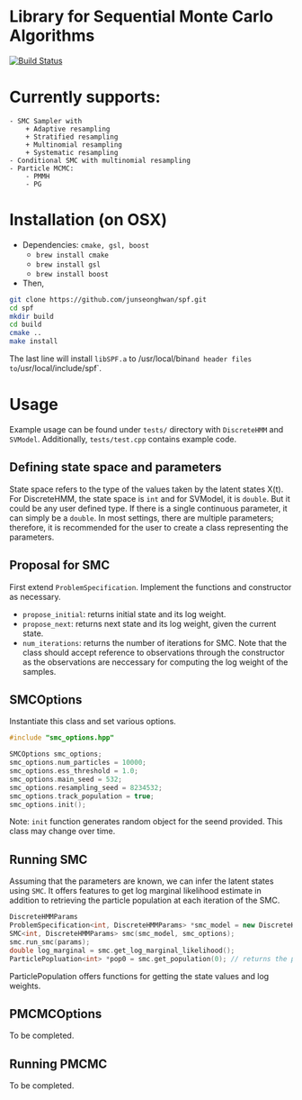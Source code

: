 # Library for Sequential Monte Carlo Algorithms

[![Build Status](https://travis-ci.org/junseonghwan/spf.svg?branch=master)](https://travis-ci.org/junseonghwan/spf)

# Currently supports:
    - SMC Sampler with
        + Adaptive resampling
        + Stratified resampling
        + Multinomial resampling
        + Systematic resampling
    - Conditional SMC with multinomial resampling
    - Particle MCMC:
        - PMMH
        - PG

# Installation (on OSX)
+ Dependencies: `cmake, gsl, boost`
    - `brew install cmake`
    - `brew install gsl`
    - `brew install boost`
+ Then,
```bash
git clone https://github.com/junseonghwan/spf.git
cd spf
mkdir build
cd build
cmake ..
make install
```
The last line will install `libSPF.a` to /usr/local/bin` and header files to `/usr/local/include/spf`.

# Usage
Example usage can be found under `tests/` directory with `DiscreteHMM` and `SVModel`. Additionally, `tests/test.cpp` contains example code.

## Defining state space and parameters
State space refers to the type of the values taken by the latent states X(t). For DiscreteHMM, the state space is `int` and for SVModel, it is `double`. But it could be any user defined type. If there is a single continuous parameter, it can simply be a `double`. In most settings, there are multiple parameters; therefore, it is recommended for the user to create a class representing the parameters. 

## Proposal for SMC
First extend `ProblemSpecification`. Implement the functions and constructor as necessary.
+ `propose_initial`: returns initial state and its log weight.
+ `propose_next`: returns next state and its log weight, given the current state.
+ `num_iterations`: returns the number of iterations for SMC.
Note that the class should accept reference to observations through the constructor as the observations are neccessary for computing the log weight of the samples. 

## SMCOptions
Instantiate this class and set various options.
```cpp
#include "smc_options.hpp"

SMCOptions smc_options;
smc_options.num_particles = 10000;
smc_options.ess_threshold = 1.0;
smc_options.main_seed = 532;
smc_options.resampling_seed = 8234532;
smc_options.track_population = true;
smc_options.init();
```
Note: `init` function generates random object for the seend provided. This class may change over time.

## Running SMC
Assuming that the parameters are known, we can infer the latent states using `SMC`. It offers features to get log marginal likelihood estimate in addition to retrieving the particle population at each iteration of the SMC.
```cpp
DiscreteHMMParams
ProblemSpecification<int, DiscreteHMMParams> *smc_model = new DiscreteHMM(num_latent_states, y);
SMC<int, DiscreteHMMParams> smc(smc_model, smc_options);
smc.run_smc(params);
double log_marginal = smc.get_log_marginal_likelihood();
ParticlePopluation<int> *pop0 = smc.get_population(0); // returns the particle population for X(0)
```
ParticlePopulation offers functions for getting the state values and log weights.

## PMCMCOptions
To be completed.

## Running PMCMC
To be completed.
